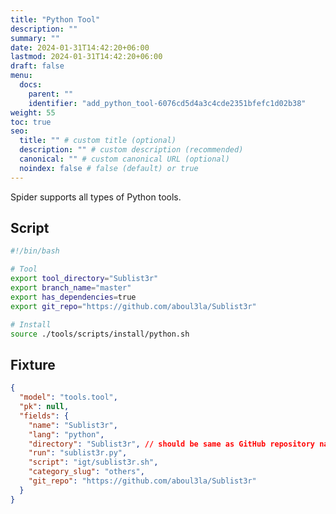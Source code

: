```yaml
---
title: "Python Tool"
description: ""
summary: ""
date: 2024-01-31T14:42:20+06:00
lastmod: 2024-01-31T14:42:20+06:00
draft: false
menu:
  docs:
    parent: ""
    identifier: "add_python_tool-6076cd5d4a3c4cde2351bfefc1d02b38"
weight: 55
toc: true
seo:
  title: "" # custom title (optional)
  description: "" # custom description (recommended)
  canonical: "" # custom canonical URL (optional)
  noindex: false # false (default) or true
---
```


Spider supports all types of Python tools.

## Script

```bash {title="igt/sublist3r.sh"}
#!/bin/bash

# Tool
export tool_directory="Sublist3r"
export branch_name="master"
export has_dependencies=true
export git_repo="https://github.com/aboul3la/Sublist3r"

# Install
source ./tools/scripts/install/python.sh
```

## Fixture

```json {title="igt.json"}
{
  "model": "tools.tool",
  "pk": null,
  "fields": {
    "name": "Sublist3r",
    "lang": "python",
    "directory": "Sublist3r", // should be same as GitHub repository name
    "run": "sublist3r.py",
    "script": "igt/sublist3r.sh",
    "category_slug": "others",
    "git_repo": "https://github.com/aboul3la/Sublist3r"
  }
}
